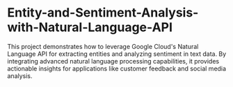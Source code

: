 # Entity-and-Sentiment-Analysis-with-Natural-Language-API
This project demonstrates how to leverage Google Cloud's Natural Language API for extracting entities and analyzing sentiment in text data. By integrating advanced natural language processing capabilities, it provides actionable insights for applications like customer feedback and social media analysis.
